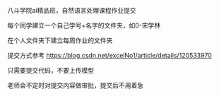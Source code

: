 八斗学院ai精品班，自然语言处理课程作业提交

每个同学建立一个自己学号+名字的文件夹，如0-宋学林

在个人文件夹下建立每周作业的文件夹

提交方式参考 https://blog.csdn.net/excelNo1/article/details/120533970

只需要提交代码，不要上传模型

老师会不定时对提交内容做审批，提交后不用着急